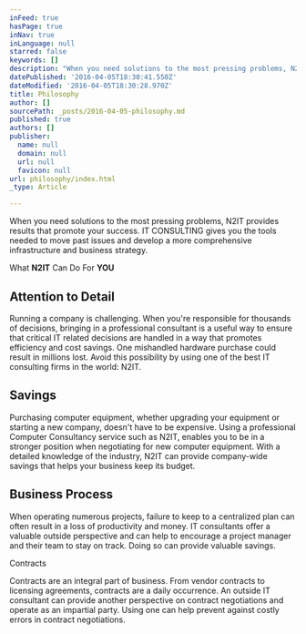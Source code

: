 ```yaml
---
inFeed: true
hasPage: true
inNav: true
inLanguage: null
starred: false
keywords: []
description: "When you need solutions to the most pressing problems, N2IT provides results that promote your success.\n\nIT CONSULTING\n\ngives you the tools needed to move past issues and develop a more comprehensive infrastructure and business strategy.\_"
datePublished: '2016-04-05T18:30:41.550Z'
dateModified: '2016-04-05T18:30:28.970Z'
title: Philosophy
author: []
sourcePath: _posts/2016-04-05-philosophy.md
published: true
authors: []
publisher:
  name: null
  domain: null
  url: null
  favicon: null
url: philosophy/index.html
_type: Article

---
```

When you need solutions to the most pressing problems, N2IT provides results that promote your success.
IT CONSULTING
gives you the tools needed to move past issues and develop a more comprehensive infrastructure and business strategy. 

What **N2IT** Can Do For
**YOU**

## Attention to Detail

Running a company is challenging. When you're responsible for thousands of decisions, bringing in a professional consultant is a useful way to ensure that critical IT related decisions are handled in a way that promotes efficiency and cost savings. One mishandled hardware purchase could result in millions lost. Avoid this possibility by using one of the best IT consulting firms in the world: N2IT. 

## Savings

Purchasing computer equipment, whether upgrading your equipment or starting a new company, doesn't have to be expensive. Using a professional Computer Consultancy service such as N2IT, enables you to be in a stronger position when negotiating for new computer equipment. With a detailed knowledge of the industry, N2IT can provide company-wide savings that helps your business keep its budget. 

  
## Business Process
When operating numerous projects, failure to keep to a centralized plan can often result in a loss of productivity and money. IT consultants offer a valuable outside perspective and can help to encourage a project manager and their team to stay on track. Doing so can provide valuable savings. 

Contracts
  
Contracts are an integral part of business. From vendor contracts to licensing agreements, contracts are a daily occurrence. An outside IT consultant can provide another perspective on contract negotiations and operate as an impartial party. Using one can help prevent against costly errors in contract negotiations.